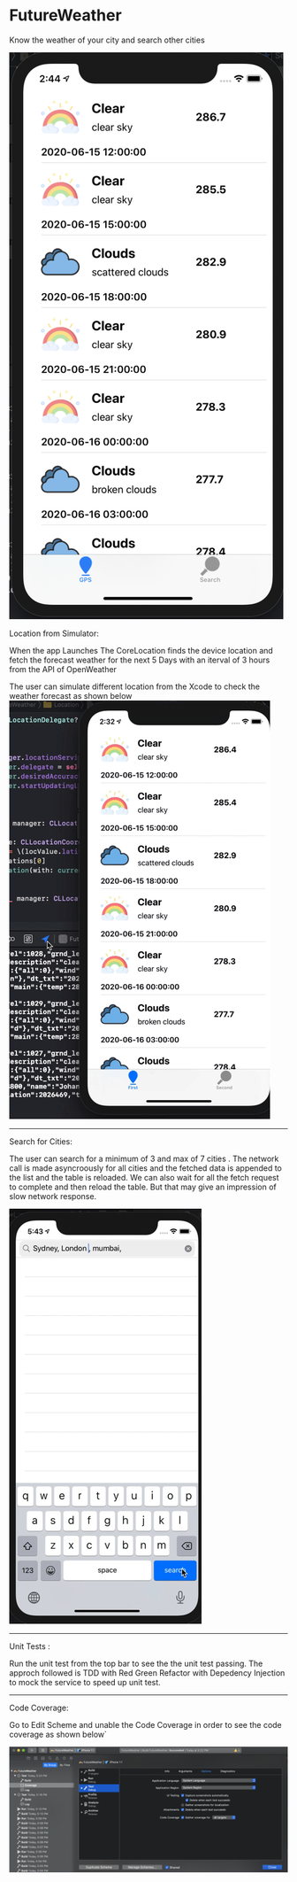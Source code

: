 # FutureWeather
Know the weather of your city and search other cities 


![HeaderImage](futureweather.png)

Location from Simulator: 

When the app Launches The CoreLocation finds the device location and fetch the forecast weather for the next 5 Days with an iterval of 3 hours from the API of OpenWeather 

The user can simulate different location from the Xcode to check the weather forecast as shown below
![Location From Simulator](Forecast.gif)


---------------------------------------------------
Search for Cities:

The user can search for a minimum of 3 and max of 7 cities . The network call is made asyncroously for all cities and the fetched data is appended to the list and the table is reloaded. We can also wait for all the fetch request to complete and then reload the table. But that may give an impression of slow network response.

![Search for Cities](Search.gif)


----------------------------------------------------
Unit Tests :

Run the unit test from the top bar to see the the unit test passing. The approch followed is TDD with Red Green Refactor with Depedency Injection to mock the service to speed up unit test. 

---------------------------------------------------
Code Coverage:

Go to Edit Scheme and unable the Code Coverage in order to see the code coverage as shown below`

![HeaderImage](CodeCoverage.png)

